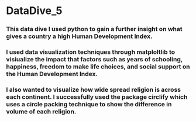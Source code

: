 # DataDive_5
<h3> This data dive I used python to gain a further insight on what gives a country a high Human Development Index.

<h3> I used data visualization techniques through matploltlib to visiualize the impact that factors such as years of schooling, happiness, freedom to make life choices, and social support on the Human Development Index.
  
<h3> I also wanted to visualize how wide spread religion is across each continent. I successfully used the package circlify which uses a circle packing technique to show the difference in volume of each religion.
